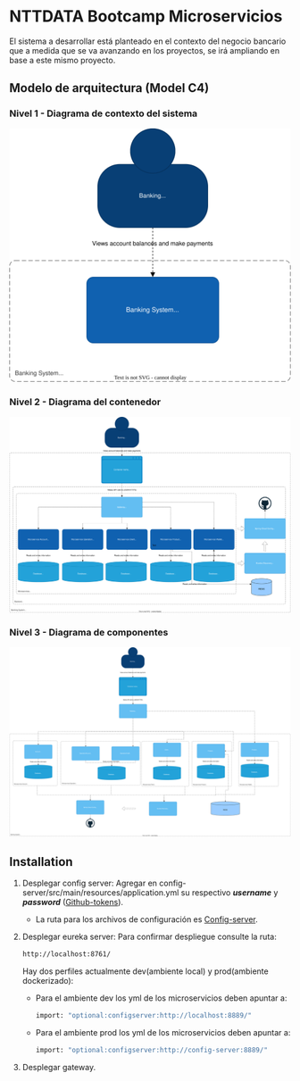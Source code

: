 # NTTDATA Bootcamp Microservicios
El sistema a desarrollar está planteado en el contexto del negocio bancario que a medida que se va avanzando en los proyectos, se irá ampliando en base a este mismo proyecto.

## Modelo de arquitectura (Model C4)

### Nivel 1 - Diagrama de contexto del sistema

![Nivel 1 - Diagrama de contexto del sistema](/img/modelc4_1.svg)

### Nivel 2 - Diagrama del contenedor

![Nivel 2 - Diagrama del contenedor](/img/modelc4_2.svg)

### Nivel 3 - Diagrama de componentes

![Nivel 3 - Diagrama de componentes](/img/modelc4_3.svg)


## Installation

1) Desplegar config server: Agregar en config-server/src/main/resources/application.yml su respectivo ***username***  y ***password*** ([Github-tokens](https://github.com/settings/tokens)).
    - La ruta para los archivos de configuración es [Config-server](https://github.com/iqvan/bootcamp-config-server.git).


3) Desplegar eureka server: Para confirmar despliegue consulte la ruta:

    ```sh
    http://localhost:8761/
    ```
    Hay dos perfiles actualmente dev(ambiente local) y prod(ambiente dockerizado):
   - Para el ambiente dev los yml de los microservicios deben apuntar a:

        ```sh
        import: "optional:configserver:http://localhost:8889/"
        ```
    - Para el ambiente prod los yml de los microservicios deben apuntar a:
    
        ```sh
        import: "optional:configserver:http://config-server:8889/"
        ```
4) Desplegar gateway.
